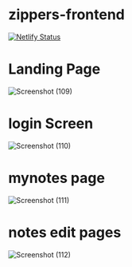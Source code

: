 # zippers-frontend
[![Netlify Status](https://api.netlify.com/api/v1/badges/054d6346-cf14-4afc-9494-e801dcd2d051/deploy-status)](https://app.netlify.com/sites/note-zipper/deploys)

# Landing Page

![Screenshot (109)](https://user-images.githubusercontent.com/64424930/141421660-3a06453c-95e8-4925-ab21-b5aeb63cc023.png)

# login Screen


![Screenshot (110)](https://user-images.githubusercontent.com/64424930/141421905-17b626bd-3725-4ae2-ac55-fbb3a5481aa3.png)

# mynotes page


![Screenshot (111)](https://user-images.githubusercontent.com/64424930/141422732-cc103331-bafa-4c31-93cf-3f00bd74e951.png)

# notes edit pages


![Screenshot (112)](https://user-images.githubusercontent.com/64424930/141422925-3f52d151-9a0f-45c4-a99e-9dfccedbb625.png)
